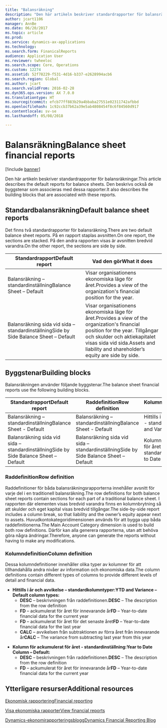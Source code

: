 ```yaml
---
title: "Balansräkning"
description: "Den här artikeln beskriver standardrapporter för balansräkningar. Den beskrivs också de byggstenar som associeras med dessa rapporter."
author: jcart1106
manager: AnnBe
ms.date: 06/20/2017
ms.topic: article
ms.prod: 
ms.service: dynamics-ax-applications
ms.technology: 
ms.search.form: FinanicalReports
audience: Application User
ms.reviewer: twheeloc
ms.search.scope: Core, Operations
ms.custom: 12274
ms.assetid: 52f78229-f531-4d16-b337-e2628994acb6
ms.search.region: Global
ms.author: jcart
ms.search.validFrom: 2016-02-28
ms.dyn365.ops.version: AX 7.0.0
ms.translationtype: HT
ms.sourcegitcommit: efcb77ff883b29a4bbaba27551e02311742afbbd
ms.openlocfilehash: 1c92ccb37b62a39e5ab4808454f8c6f84560d917
ms.contentlocale: sv-se
ms.lasthandoff: 05/08/2018

---
```


# <a name="balance-sheet-financial-reports"></a><span data-ttu-id="c6aa8-104">Balansräkning</span><span class="sxs-lookup"><span data-stu-id="c6aa8-104">Balance sheet financial reports</span></span>

[!include [banner](../includes/banner.md)]

<span data-ttu-id="c6aa8-105">Den här artikeln beskriver standardrapporter för balansräkningar.</span><span class="sxs-lookup"><span data-stu-id="c6aa8-105">This article describes the default reports for balance sheets.</span></span> <span data-ttu-id="c6aa8-106">Den beskrivs också de byggstenar som associeras med dessa rapporter.</span><span class="sxs-lookup"><span data-stu-id="c6aa8-106">It also describes the building blocks that are associated with these reports.</span></span> 

<a name="default-balance-sheet-reports"></a><span data-ttu-id="c6aa8-107">Standardbalansräkning</span><span class="sxs-lookup"><span data-stu-id="c6aa8-107">Default balance sheet reports</span></span>
-----------------------------

<span data-ttu-id="c6aa8-108">Det finns två standardrapporter för balansräkning.</span><span class="sxs-lookup"><span data-stu-id="c6aa8-108">There are two default balance sheet reports.</span></span> <span data-ttu-id="c6aa8-109">På en rapport staplas avsnitten.</span><span class="sxs-lookup"><span data-stu-id="c6aa8-109">On one report, the sections are stacked.</span></span> <span data-ttu-id="c6aa8-110">På den andra rapporten visas är avsnitten bredvid varandra.</span><span class="sxs-lookup"><span data-stu-id="c6aa8-110">On the other report, the sections are side by side.</span></span>

| <span data-ttu-id="c6aa8-111">Standardrapport</span><span class="sxs-lookup"><span data-stu-id="c6aa8-111">Default report</span></span>                       | <span data-ttu-id="c6aa8-112">Vad den gör</span><span class="sxs-lookup"><span data-stu-id="c6aa8-112">What it does</span></span>                                                                                                                           |
|--------------------------------------|----------------------------------------------------------------------------------------------------------------------------------------|
| <span data-ttu-id="c6aa8-113">Balansräkning – standardinställning</span><span class="sxs-lookup"><span data-stu-id="c6aa8-113">Balance Sheet – Default</span></span>              | <span data-ttu-id="c6aa8-114">Visar organisationens ekonomiska läge för året.</span><span class="sxs-lookup"><span data-stu-id="c6aa8-114">Provides a view of the organization's financial position for the year.</span></span>                                                                 |
| <span data-ttu-id="c6aa8-115">Balansräkning sida vid sida – standardinställning</span><span class="sxs-lookup"><span data-stu-id="c6aa8-115">Side by Side Balance Sheet – Default</span></span> | <span data-ttu-id="c6aa8-116">Visar organisationens ekonomiska läge för året.</span><span class="sxs-lookup"><span data-stu-id="c6aa8-116">Provides a view of the organization's financial position for the year.</span></span> <span data-ttu-id="c6aa8-117">Tillgångar och skulder och aktiekapitalet visas sida vid sida.</span><span class="sxs-lookup"><span data-stu-id="c6aa8-117">Assets and liability and shareholder’s equity are side by side.</span></span> |

## <a name="building-blocks"></a><span data-ttu-id="c6aa8-118">Byggstenar</span><span class="sxs-lookup"><span data-stu-id="c6aa8-118">Building blocks</span></span>
<span data-ttu-id="c6aa8-119">Balansräkningen använder följande byggstenar.</span><span class="sxs-lookup"><span data-stu-id="c6aa8-119">The balance sheet financial reports use the following building blocks.</span></span>

| <span data-ttu-id="c6aa8-120">Standardrapport</span><span class="sxs-lookup"><span data-stu-id="c6aa8-120">Default report</span></span>                       | <span data-ttu-id="c6aa8-121">Raddefinition</span><span class="sxs-lookup"><span data-stu-id="c6aa8-121">Row definition</span></span>                       | <span data-ttu-id="c6aa8-122">Kolumndefinition</span><span class="sxs-lookup"><span data-stu-id="c6aa8-122">Column definition</span></span>             |
|--------------------------------------|--------------------------------------|-------------------------------|
| <span data-ttu-id="c6aa8-123">Balansräkning – standardinställning</span><span class="sxs-lookup"><span data-stu-id="c6aa8-123">Balance Sheet - Default</span></span>              | <span data-ttu-id="c6aa8-124">Balansräkning – standardinställning</span><span class="sxs-lookup"><span data-stu-id="c6aa8-124">Balance Sheet - Default</span></span>              | <span data-ttu-id="c6aa8-125">Hittills i år och avvikelse - standardinställning</span><span class="sxs-lookup"><span data-stu-id="c6aa8-125">YTD and Variance - Default</span></span>    |
| <span data-ttu-id="c6aa8-126">Balansräkning sida vid sida – standardinställning</span><span class="sxs-lookup"><span data-stu-id="c6aa8-126">Side by Side Balance Sheet – Default</span></span> | <span data-ttu-id="c6aa8-127">Balansräkning sida vid sida – standardinställning</span><span class="sxs-lookup"><span data-stu-id="c6aa8-127">Side by Side Balance Sheet – Default</span></span> | <span data-ttu-id="c6aa8-128">Kolumn för ackumulerat för året - standardinställning</span><span class="sxs-lookup"><span data-stu-id="c6aa8-128">Year to Date Column - Default</span></span> |

### <a name="row-definition"></a><span data-ttu-id="c6aa8-129">Raddefinition</span><span class="sxs-lookup"><span data-stu-id="c6aa8-129">Row definition</span></span>

<span data-ttu-id="c6aa8-130">Raddefinitioner för båda balansräkningsrapporterna innehåller avsnitt för varje del i en traditionell balansräkning.</span><span class="sxs-lookup"><span data-stu-id="c6aa8-130">The row definitions for both balance sheet reports contain sections for each part of a traditional balance sheet.</span></span> <span data-ttu-id="c6aa8-131">I rapporten där elementen visas bredvid varandra finns en kolumnbrytning så att skulder och eget kapital visas bredvid tillgångar.</span><span class="sxs-lookup"><span data-stu-id="c6aa8-131">The side-by-side report includes a column break, so that liability and the owner’s equity appear next to assets.</span></span> <span data-ttu-id="c6aa8-132">Huvudkontokategoridimensionen används för att bygga upp båda raddefinitionerna.</span><span class="sxs-lookup"><span data-stu-id="c6aa8-132">The Main Account Category dimension is used to build both row definitions.</span></span> <span data-ttu-id="c6aa8-133">Därför kan alla generera rapporterna, utan att behöva göra några ändringar.</span><span class="sxs-lookup"><span data-stu-id="c6aa8-133">Therefore, anyone can generate the reports without having to make any modifications.</span></span>

### <a name="column-definition"></a><span data-ttu-id="c6aa8-134">Kolumndefinition</span><span class="sxs-lookup"><span data-stu-id="c6aa8-134">Column definition</span></span>

<span data-ttu-id="c6aa8-135">Dessa kolumndefinitioner innehåller olika typer av kolumner för att tillhandahålla andra nivåer av information och ekonomiska data.</span><span class="sxs-lookup"><span data-stu-id="c6aa8-135">The column definitions contain different types of columns to provide different levels of detail and financial data.</span></span>

-   <span data-ttu-id="c6aa8-136">**Hittills i år och avvikelse – standardkolumntyper:**</span><span class="sxs-lookup"><span data-stu-id="c6aa8-136">**YTD and Variance – Default column types:**</span></span>
    -   <span data-ttu-id="c6aa8-137">**DESC** – beskrivningen från raddefinitionen.</span><span class="sxs-lookup"><span data-stu-id="c6aa8-137">**DESC** – The description from the row definition</span></span>
    -   <span data-ttu-id="c6aa8-138">**FD** – ackumulerat för året för innevarande år</span><span class="sxs-lookup"><span data-stu-id="c6aa8-138">**FD** – Year-to-date financial data for the current year</span></span>
    -   <span data-ttu-id="c6aa8-139">**FD** – ackumulerat för året för det senaste året</span><span class="sxs-lookup"><span data-stu-id="c6aa8-139">**FD** – Year-to-date financial data for the last year</span></span>
    -   <span data-ttu-id="c6aa8-140">**CALC** – avvikelsen från subtraktionen av förra året från innevarande år</span><span class="sxs-lookup"><span data-stu-id="c6aa8-140">**CALC** – The variance from subtracting last year from this year</span></span>

<!-- -->

-   <span data-ttu-id="c6aa8-141">**Kolumn för ackumulerat för året - standardinställning:**</span><span class="sxs-lookup"><span data-stu-id="c6aa8-141">**Year to Date Column – Default:**</span></span>
    -   <span data-ttu-id="c6aa8-142">**DESC** – beskrivningen från raddefinitionen.</span><span class="sxs-lookup"><span data-stu-id="c6aa8-142">**DESC** – The description from the row definition</span></span>
    -   <span data-ttu-id="c6aa8-143">**FD** – ackumulerat för året för innevarande år</span><span class="sxs-lookup"><span data-stu-id="c6aa8-143">**FD** – Year-to-date financial data for the current year</span></span>



<a name="additional-resources"></a><span data-ttu-id="c6aa8-144">Ytterligare resurser</span><span class="sxs-lookup"><span data-stu-id="c6aa8-144">Additional resources</span></span>
--------

[<span data-ttu-id="c6aa8-145">Ekonomisk rapportering</span><span class="sxs-lookup"><span data-stu-id="c6aa8-145">Financial reporting</span></span>](financial-reporting-getting-started.md)

[<span data-ttu-id="c6aa8-146">Visa ekonomiska rapporter</span><span class="sxs-lookup"><span data-stu-id="c6aa8-146">View financial reports</span></span>](view-financial-reports.md)

[<span data-ttu-id="c6aa8-147">Dynamics-ekonomirapporteringsblogg</span><span class="sxs-lookup"><span data-stu-id="c6aa8-147">Dynamics Financial Reporting Blog</span></span>](http://blogs.msdn.com/b/dynamics_financial_reporting/)




